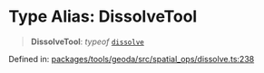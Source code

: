# Type Alias: DissolveTool

> **DissolveTool**: *typeof* [`dissolve`](../variables/dissolve.md)

Defined in: [packages/tools/geoda/src/spatial\_ops/dissolve.ts:238](https://github.com/GeoDaCenter/openassistant/blob/37d127dc7a76d6b5cf9de906c055e4c904e3dfed/packages/tools/geoda/src/spatial_ops/dissolve.ts#L238)
